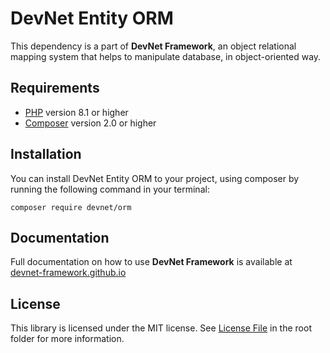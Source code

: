 # DevNet Entity ORM
This dependency is a part of **DevNet Framework**, an object relational mapping system that helps to manipulate database, in object-oriented way.

## Requirements
- [PHP](https://www.php.net/) version 8.1 or higher
- [Composer](https://getcomposer.org/) version 2.0 or higher

## Installation

You can install DevNet Entity ORM to your project, using composer by running the following command in your terminal:
```
composer require devnet/orm
```

## Documentation
Full documentation on how to use **DevNet Framework** is available at [devnet-framework.github.io](https://devnet-framework.github.io)

## License
This library is licensed under the MIT license. See [License File](https://github.com/DevNet-Framework/entity/blob/master/LICENSE) in the root folder for more information.
